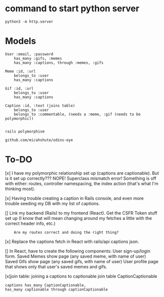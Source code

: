 # command to start python server
    python3 -m http.server

# Models
    User :email, :password
        has_many :gifs, :memes
        has_many :captions, through :memes, :gifs

    Meme :id, :url
        belongs_to :user
        has_many :captions

    Gif :id, :url
        belongs_to :user
        has_many :captions

    Caption :id, :text (joins table)
        belongs_to :user
        belongs_to :commentable, (needs a :meme, :gif (needs to be polymorphic))


    rails polymorphism

    github.com/micahshute/odins-eye

# To-DO
[x] I have my polymorphic relationship set up (captions are captionable). But is it set up correctly??? NOPE! Superclass mismatch error! Something is off with either: routes, controller namespacing, the index action (that's what I'm thinking most). 

[x] Having trouble creating a caption in Rails console, and even more trouble seeding my DB with my list of captions.

[] Link my backend (Rails) to my frontend (React).
        Get the CSFR Token stuff set up (I know that will mean changing around my fetches a little with the correct header info, etc.)

        Are my routes correct and doing the right thing?

[x] Replace the captions fetch in React with rails/api captions json.

[]  In React, have to create the following components:
        User sign-up/login form.
        Saved Memes show page (any saved meme, with name of user)
        Saved Gifs show page (any saved gifs, with name of user)
        User profile page that shows only that user's saved memes and gifs.

[x]join table: joining a captions to captionable
    join table CaptionCaptionable

    captions has_many CaptionCaptionable, 
    has_many captionable through captionCaptionable


